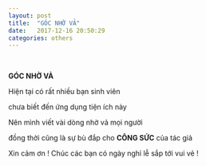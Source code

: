 ```yaml
---
layout: post
title:  "GÓC NHỜ VẢ"
date:   2017-12-16 20:50:29
categories: others
---
```


<p>&nbsp;</p>
<p><strong>G&Oacute;C NHỜ VẢ</strong></p>
<p>Hiện tại c&oacute; rất nhiều bạn sinh vi&ecirc;n</p>
<p>chưa biết đến ứng dụng tiện &iacute;ch n&agrave;y</p>
<p>N&ecirc;n m&igrave;nh viết v&agrave;i d&ograve;ng nhờ vả mọi người</p>
<p>đồng thời cũng l&agrave; sự b&ugrave; đắp cho <strong>C&Ocirc;NG SỨC</strong> của t&aacute;c giả</p>
<p>Xin cảm ơn ! Ch&uacute;c c&aacute;c bạn c&oacute; ng&agrave;y nghỉ lễ sắp tới vui vẻ !</p>